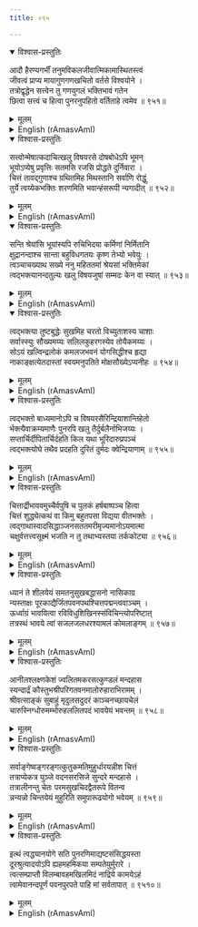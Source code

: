 ```yaml
---
title: ०९५

---
```

<div class="audioEmbed"  caption="सीतालक्ष्मी-वाचनम्" src="https://archive.org/download/nArAyaNIyam-shlokawise-audio/095/095_01.mp3"></div>
<details open><summary>विश्वास-प्रस्तुतिः</summary>

आदौ हैरण्यगर्भीं तनुमविकलजीवात्मिकामास्थितस्त्वं  
जीवत्वं प्राप्य मायागुणगणखचितो वर्तसे विश्वयोने ।  
तत्रोद्वृद्धेन सत्त्वेन तु गणयुगलं भक्तिभावं गतेन  
छित्वा सत्त्वं च हित्वा पुनरनुपहितो वर्तिताहे त्वमेव ॥ ९५१॥
</details>
<details><summary>मूलम्</summary>

आदौ हैरण्यगर्भीं तनुमविकलजीवात्मिकामास्थितस्त्वं  
जीवत्वं प्राप्य मायागुणगणखचितो वर्तसे विश्वयोने ।  
तत्रोद्वृद्धेन सत्त्वेन तु गणयुगलं भक्तिभावं गतेन  
छित्वा सत्त्वं च हित्वा पुनरनुपहितो वर्तिताहे त्वमेव ॥ ९५१॥
</details>





<details ><summary>English (rAmasvAmI)</summary>

O Lord, the very source and root cause of the universe ! At the commencement of creation, Thou didst abide in the form of Hiranyagarbha (Brahman or Vishnu, born out of a golden egg), adumbrating within Thyself the massed collection of all undifferentiated, subtle, individual souls. Later these evolved into myriad separate and individual entities, on being infused with the three Gunas (natural qualities, attributes or characteristics) - Satthva, Rajas, and Tamas, sprung out of Maya (delusion). Out of these, Satthva (goodness, virtuousness) develops and manifests as devotion, overpowering and eliminating the other two, Rajas and Tamas, in the process. In due course, when Satthva effaces itself and fades away, the individual soul (jeeva), myself being one, attains the state of identity with Thee, unencumbered by Maya-induced burdens and adjuncts.


</details>

<div class="audioEmbed"  caption="सीतालक्ष्मी-वाचनम्" src="https://archive.org/download/nArAyaNIyam-shlokawise-audio/095/095_02.mp3"></div>
<details open><summary>विश्वास-प्रस्तुतिः</summary>

सत्त्वोन्मेषात्कदाचित्खलु विषयरसे दोषबोधेऽपि भूमन्  
भूयोऽप्येषु प्रवृत्तिः सतमसि रजसि प्रोद्धते दुर्निवारा ।  
चित्तं तावद्गुणाश्च ग्रथितमिह मिथस्तानि सर्वाणि रोद्धुं  
तुर्ये त्वय्येकभक्तिः शरणमिति भवान्हंसरूपी न्यगादीत् ॥ ९५२॥
</details>
<details><summary>मूलम्</summary>

सत्त्वोन्मेषात्कदाचित्खलु विषयरसे दोषबोधेऽपि भूमन्  
भूयोऽप्येषु प्रवृत्तिः सतमसि रजसि प्रोद्धते दुर्निवारा ।  
चित्तं तावद्गुणाश्च ग्रथितमिह मिथस्तानि सर्वाणि रोद्धुं  
तुर्ये त्वय्येकभक्तिः शरणमिति भवान्हंसरूपी न्यगादीत् ॥ ९५२॥
</details>





<details ><summary>English (rAmasvAmI)</summary>

O Omnipotent One ! Even when Satthva Guna holds sway, at times, owing to the ascendancy of Rajas and Tamas (energy, passion, aggressiveness, sloth, ignorance and the like), despite being conscious of the perniciousness of worldly pursuits, the attraction of such activities becomes irresistible, on account of the intermeshing of the mind with the three Gunas. On such occasions, the sole means of resisting such pulls and firming up the mind is to resort to Thee in the "fourth state" (beyond the three states of wakefulness, dream and deep slumber) which is identical with Thee. This indeed was the advice vouchsafed by Thee to Sages, Sanaka and his brothers, assuming the form of a Swan, (which signifies whiteness, purity and wisdom).


</details>

<div class="audioEmbed"  caption="सीतालक्ष्मी-वाचनम्" src="https://archive.org/download/nArAyaNIyam-shlokawise-audio/095/095_03.mp3"></div>
<details open><summary>विश्वास-प्रस्तुतिः</summary>

सन्ति श्रेयांसि भूयांस्यपि रुचिभिदया कर्मिणां निर्मितानि  
क्षुद्रानन्दाश्च सान्ता बहुविधगतयः कृष्ण तेभ्यो भवेयुः ।  
त्वञ्चाचख्याथ सख्ये ननु महिततमां श्रेयसां भक्तिमेकां  
त्वद्भक्त्यानन्दतुल्यः खलु विषयजुषां सम्मदः केन वा स्यात् ॥ ९५३॥
</details>
<details><summary>मूलम्</summary>

सन्ति श्रेयांसि भूयांस्यपि रुचिभिदया कर्मिणां निर्मितानि  
क्षुद्रानन्दाश्च सान्ता बहुविधगतयः कृष्ण तेभ्यो भवेयुः ।  
त्वञ्चाचख्याथ सख्ये ननु महिततमां श्रेयसां भक्तिमेकां  
त्वद्भक्त्यानन्दतुल्यः खलु विषयजुषां सम्मदः केन वा स्यात् ॥ ९५३॥
</details>





<details ><summary>English (rAmasvAmI)</summary>

For action-oriented (ritual-minded) individuals, several means of fulfillment have been enjoined, suited to their different tastes and preferences, most of which, however, yield only trivial joys and ephemeral results. As Thou firmly declared to Thy friend, Uddhava, devotion to Thee is the most efficacious means (superior to all others) for attaining lasting happiness. Indeed, for the worldly, can there be any Bliss to equal that flowing from devotion to Thee ?


</details>

<div class="audioEmbed"  caption="सीतालक्ष्मी-वाचनम्" src="https://archive.org/download/nArAyaNIyam-shlokawise-audio/095/095_04.mp3"></div>
<details open><summary>विश्वास-प्रस्तुतिः</summary>

त्वद्भक्त्या तुष्टबुद्धेः सुखमिह चरतो विच्युताशस्य चाशाः  
सर्वास्स्युः सौख्यमय्यः सलिलकुहरगस्येव तोयैकमय्यः ।  
सोऽयं खल्विन्द्रलोकं कमलजभवनं योगसिद्धीश्च हृद्या  
नाकाङ्क्षत्येतदास्तां स्वयमनुपतिते मोक्षसौख्येऽप्यनीहः ॥ ९५४॥
</details>
<details><summary>मूलम्</summary>

त्वद्भक्त्या तुष्टबुद्धेः सुखमिह चरतो विच्युताशस्य चाशाः  
सर्वास्स्युः सौख्यमय्यः सलिलकुहरगस्येव तोयैकमय्यः ।  
सोऽयं खल्विन्द्रलोकं कमलजभवनं योगसिद्धीश्च हृद्या  
नाकाङ्क्षत्येतदास्तां स्वयमनुपतिते मोक्षसौख्येऽप्यनीहः ॥ ९५४॥
</details>





<details ><summary>English (rAmasvAmI)</summary>

The devotee who is content with devotion to Thee, and roams about happily everywhere, being rid of all desires, finds nothing but joy all round, similar to the animal living in the depth of the ocean seeing only water all round. Such a devotee craves not for Indraloka (heaven), Satyaloka (abode of Brahma) nor Yogic accomplishments, so much so, that he has no desire even for the bliss of salvation (Moksha) which comes to him unsought.


</details>

<div class="audioEmbed"  caption="सीतालक्ष्मी-वाचनम्" src="https://archive.org/download/nArAyaNIyam-shlokawise-audio/095/095_05.mp3"></div>
<details open><summary>विश्वास-प्रस्तुतिः</summary>

त्वद्भक्तो बाध्यमानोऽपि च विषयरसैरिन्द्रियाशान्तिहेतो  
र्भक्त्यैवाक्रम्यमाणैः पुनरपि खलु तैर्दुर्बलैर्नाभिजय्यः ।  
सप्तार्चिर्दीपितार्चिर्दहति किल यथा भूरिदारुप्रपञ्चं  
त्वद्भक्त्योघे तथैव प्रदहति दुरितं दुर्मदः क्वेन्द्रियाणाम् ॥ ९५५॥
</details>
<details><summary>मूलम्</summary>

त्वद्भक्तो बाध्यमानोऽपि च विषयरसैरिन्द्रियाशान्तिहेतो  
र्भक्त्यैवाक्रम्यमाणैः पुनरपि खलु तैर्दुर्बलैर्नाभिजय्यः ।  
सप्तार्चिर्दीपितार्चिर्दहति किल यथा भूरिदारुप्रपञ्चं  
त्वद्भक्त्योघे तथैव प्रदहति दुरितं दुर्मदः क्वेन्द्रियाणाम् ॥ ९५५॥
</details>





<details ><summary>English (rAmasvAmI)</summary>

Thy devotee who is, momentarily, overcome by the pull of worldly pleasures owing to the restlessness (due to non-fulfillment of desires) of his sense organs, soon, however, becomes invincible by them due to their having been debilitated by the onslaught of devotion. When, like huge quantities of wood (fuel) being consumed by a blazing fire, all his sins and sinful tendencies are burnt away by intense devotion, can the sense organs wield their influence ?


</details>

<div class="audioEmbed"  caption="सीतालक्ष्मी-वाचनम्" src="https://archive.org/download/nArAyaNIyam-shlokawise-audio/095/095_06.mp3"></div>
<details open><summary>विश्वास-प्रस्तुतिः</summary>

चित्तार्द्रीभाववमुच्चैर्वपुषि च पुलकं हर्षबाष्पञ्च हित्वा  
चित्तं शुद्ध्येत्कथं वा किमु बहुतपसा विद्यया वीतभक्तेः ।  
त्वद्गाथास्वादसिद्धाञ्जनसततमरीमृज्यमानोऽयमात्मा  
चक्षुर्वत्तत्त्वसूक्ष्मं भजति न तु तथाभ्यस्तया तर्ककोट्या ॥ ९५६॥
</details>
<details><summary>मूलम्</summary>

चित्तार्द्रीभाववमुच्चैर्वपुषि च पुलकं हर्षबाष्पञ्च हित्वा  
चित्तं शुद्ध्येत्कथं वा किमु बहुतपसा विद्यया वीतभक्तेः ।  
त्वद्गाथास्वादसिद्धाञ्जनसततमरीमृज्यमानोऽयमात्मा  
चक्षुर्वत्तत्त्वसूक्ष्मं भजति न तु तथाभ्यस्तया तर्ककोट्या ॥ ९५६॥
</details>





<details ><summary>English (rAmasvAmI)</summary>

How can one's mind attain purity except through the melting of the heart, thrill all over the body and flow of tears of ecstasy (all being indicative of the depth of devotional love) ? This certainly does not come about through great learning or austerities, to one who is devoid of devotion. When the soul is purified by being incessantly washed by the divine collyrium in the form of imbibing the stories of Thy glorious deeds, it is able to realise the inner truth, just as the visual clarity gained by the application of (medicinal) collyrium to the eyes. Such a result can never ensue by the study of Tarkasastra, multiple argumentation, etc.


</details>

<div class="audioEmbed"  caption="सीतालक्ष्मी-वाचनम्" src="https://archive.org/download/nArAyaNIyam-shlokawise-audio/095/095_07.mp3"></div>
<details open><summary>विश्वास-प्रस्तुतिः</summary>

ध्यानं ते शीलयेयं समतनुसुखबद्धासनो नासिकाग्र  
न्यस्ताक्षः पूरकाद्यैर्जितपवनपथश्चित्तपद्मन्त्ववाञ्चम् ।  
ऊर्ध्वाग्रं भावयित्वा रविविधुशिखिनस्संविचिन्त्योपरिष्टात्  
तत्रस्थं भावये त्वां सजलजलधरश्यामलं कोमलाङ्गम् ॥ ९५७॥
</details>
<details><summary>मूलम्</summary>

ध्यानं ते शीलयेयं समतनुसुखबद्धासनो नासिकाग्र  
न्यस्ताक्षः पूरकाद्यैर्जितपवनपथश्चित्तपद्मन्त्ववाञ्चम् ।  
ऊर्ध्वाग्रं भावयित्वा रविविधुशिखिनस्संविचिन्त्योपरिष्टात्  
तत्रस्थं भावये त्वां सजलजलधरश्यामलं कोमलाङ्गम् ॥ ९५७॥
</details>





<details ><summary>English (rAmasvAmI)</summary>

I shall practice meditation upon Thee with my body held erect, firmly seated in a comfortable posture, fixing the gaze of my eyes on the tip of the nose, controlling and regulating the breath by the three-stepped Pranayama (Puraka or inhalation of breath through the left nostril, Kumbhaka or retention of the in-drawn breath with both nostrils closed, and Rechaka or exhalation through the right nostril, the mouth being kept shut throughout), conceiving the naturally down-facing lotus of the heart in an up-turned mode, visualising the Sun, Moon and fire as seated above it, and above all these, Thy charming form, dark-blue complexioned as a moisture-laden cloud.


</details>

<div class="audioEmbed"  caption="सीतालक्ष्मी-वाचनम्" src="https://archive.org/download/nArAyaNIyam-shlokawise-audio/095/095_08.mp3"></div>
<details open><summary>विश्वास-प्रस्तुतिः</summary>

आनीलश्लक्ष्णकेशं ज्वलितमकरसत्कुण्डलं मन्दहास  
स्यन्दार्द्रं कौस्तुभश्रीपरिगतवनमालोरुहाराभिरामम् ।  
श्रीवत्साङ्कं सुबाहुं मृदुलसदुदरं काञ्चनच्छायचेलं  
चारुस्निग्धोरुमम्भोरुहललितपदं भावयेयं भवन्तम् ॥ ९५८॥
</details>
<details><summary>मूलम्</summary>

आनीलश्लक्ष्णकेशं ज्वलितमकरसत्कुण्डलं मन्दहास  
स्यन्दार्द्रं कौस्तुभश्रीपरिगतवनमालोरुहाराभिरामम् ।  
श्रीवत्साङ्कं सुबाहुं मृदुलसदुदरं काञ्चनच्छायचेलं  
चारुस्निग्धोरुमम्भोरुहललितपदं भावयेयं भवन्तम् ॥ ९५८॥
</details>





<details ><summary>English (rAmasvAmI)</summary>

I shall meditate upon Thee, possessing the features or attributes of:*  glossy, dark-blue tresses;* charmingly resplendent fish-shaped ear-ornaments;* a gentle smile on Thy lips, moist with compassion;* bedecked in garlands of wild flowers and pearly necklaces, all illumined by the radiance of the Kaustubha jewel;* the stamp of the Srivatsa mark on the chest;* beautiful, well-shaped arms;* soft, lustrous abdomen;* a golden-hued, silken robe round the waist;* lovely, fleshy thighs;* charming, tender, lotus-like feet.Note: This verse, verily, the piece-de-resistance of this Dasakam, sets out an encapsulated head-to-foot description of the Lord's form, which is eminently suitable for meditation. Being set to the Sragdhara metre, one of the most balanced and easy-flowing of several metres employed in this work, this verse is easy to memorise and equally easy to recall for chanting. Repeated chanting of this verse, preferably, in the silence of the heart, facilitates concentration of the mind on the Lord's complete form, by visualising the ten features or attributes sequentially in the mind's eye, and effectively stills the mind and bars the entry of all mundane thoughts and images into it.


</details>

<div class="audioEmbed"  caption="सीतालक्ष्मी-वाचनम्" src="https://archive.org/download/nArAyaNIyam-shlokawise-audio/095/095_09.mp3"></div>
<details open><summary>विश्वास-प्रस्तुतिः</summary>

सर्वाङ्गेष्वङ्गरङ्गत्कुतुकमतिमुहुर्धारयन्नीश चित्तं  
तत्राप्येकत्र युञ्जे वदनसरसिजे सुन्दरे मन्दहासे ।  
तत्रालीनन्तु चेतः परमसुखचिदद्वैतरूपे वितन्व  
न्नन्यन्नो चिन्तयेयं मुहुरिति समुपारूढयोगो भवेयम् ॥ ९५९॥
</details>
<details><summary>मूलम्</summary>

सर्वाङ्गेष्वङ्गरङ्गत्कुतुकमतिमुहुर्धारयन्नीश चित्तं  
तत्राप्येकत्र युञ्जे वदनसरसिजे सुन्दरे मन्दहासे ।  
तत्रालीनन्तु चेतः परमसुखचिदद्वैतरूपे वितन्व  
न्नन्यन्नो चिन्तयेयं मुहुरिति समुपारूढयोगो भवेयम् ॥ ९५९॥
</details>





<details ><summary>English (rAmasvAmI)</summary>

O beloved Lord ! With my mind ranging over and over again with increasing zeal on Thy several limbs and eventually fixing it on Thy gently-smiling, charming lotus-like face, I shall dissolve my mind in the non-dual Supreme Consciousness-Bliss (Brahman) and banish all other thoughts from it. By constant practice, I shall thereby attain the steadfast, advanced state of one-ness with Thee.


</details>

<div class="audioEmbed"  caption="सीतालक्ष्मी-वाचनम्" src="https://archive.org/download/nArAyaNIyam-shlokawise-audio/095/095_10.mp3"></div>
<details open><summary>विश्वास-प्रस्तुतिः</summary>

इत्थं त्वद्ध्यानयोगे सति पुनरणिमाद्यष्टसंसिद्धयस्ता  
दूरश्रुत्यादयोऽपि ह्यहमहमिकया सम्पतेयुर्मुरारे ।  
त्वत्सम्प्राप्तौ विलम्बावहमखिलमिदं नाद्रिये कामयेऽहं  
त्वामेवानन्दपूर्णं पवनपुरपते पाहि मां सर्वतापात् ॥ ९५१०॥
</details>
<details><summary>मूलम्</summary>

इत्थं त्वद्ध्यानयोगे सति पुनरणिमाद्यष्टसंसिद्धयस्ता  
दूरश्रुत्यादयोऽपि ह्यहमहमिकया सम्पतेयुर्मुरारे ।  
त्वत्सम्प्राप्तौ विलम्बावहमखिलमिदं नाद्रिये कामयेऽहं  
त्वामेवानन्दपूर्णं पवनपुरपते पाहि मां सर्वतापात् ॥ ९५१०॥
</details>

<details ><summary>English (rAmasvAmI)</summary>

O destroyer of Mura ! On my attaining in this manner, the state of concentrated devotion to Thee, the eight Siddhies (superhuman powers or faculties) shall vie with one another in approaching me, even from far off; they shall, however, merely delay my union with Thee and, hence, I shall ignore them. I long only for Thee, with plenitude of Bliss. O Lord of Guruvayur ! May Thou save me from all afflictions.


</details>

